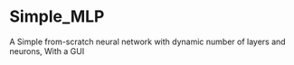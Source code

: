 # Simple_MLP
 A Simple from-scratch neural network with dynamic number of layers and neurons, With a GUI 
